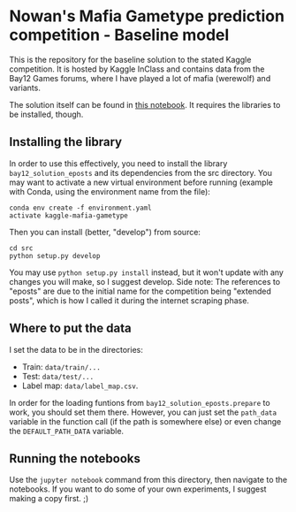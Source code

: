 
# Nowan's Mafia Gametype prediction competition - Baseline model

This is the repository for the baseline solution to the stated Kaggle competition. 
It is hosted by Kaggle InClass and contains data from the Bay12 Games forums, 
where I have played a lot of mafia (werewolf) and variants.

The solution itself can be found in [this notebook](https://github.com/NowanIlfideme/kaggle_ni_mafia_gametype/blob/master/notebooks/1_initial_model.ipynb). 
It requires the libraries to be installed, though.

## Installing the library

In order to use this effectively, you need to install the library `bay12_solution_eposts` and its dependencies from the src directory. 
You may want to activate a new virtual environment before running (example with Conda, using the environment name from the file):

```{cmd}
conda env create -f environment.yaml
activate kaggle-mafia-gametype
```

Then you can install (better, "develop") from source:

```{cmd}
cd src
python setup.py develop
``` 

You may use `python setup.py install` instead, but it won't update with any changes 
you will make, so I suggest develop. 
Side note: The references to "eposts" are due to the initial name for the competition 
being "extended posts", which is how I called it during the internet scraping phase.

## Where to put the data

I set the data to be in the directories:

* Train: `data/train/...`
* Test: `data/test/...`
* Label map: `data/label_map.csv`.

In order for the loading funtions from `bay12_solution_eposts.prepare` to work, you should 
set them there. However, you can just set the `path_data` variable in the function call (if the path is 
somewhere else) or even change the `DEFAULT_PATH_DATA` variable.

## Running the notebooks

Use the `jupyter notebook` command from this directory, then navigate to the notebooks. 
If you want to do some of your own experiments, I suggest making a copy first. ;)
